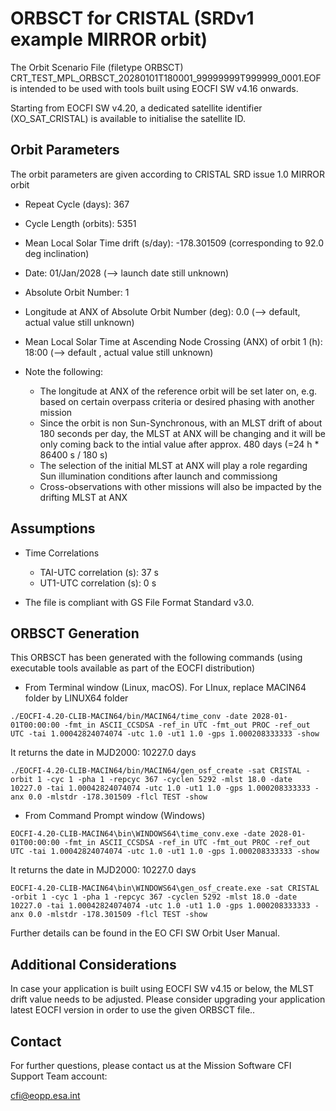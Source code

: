 # ORBSCT for CRISTAL (SRDv1 example MIRROR orbit)
The Orbit Scenario File (filetype ORBSCT)
CRT_TEST_MPL_ORBSCT_20280101T180001_99999999T999999_0001.EOF
is intended to be used with tools built using EOCFI SW v4.16 onwards.


Starting from EOCFI SW v4.20, a dedicated satellite identifier (XO_SAT_CRISTAL) is available to initialise the satellite ID.

## Orbit Parameters
The orbit parameters are given according to CRISTAL SRD issue 1.0 MIRROR orbit
- Repeat Cycle (days): 367

- Cycle Length (orbits): 5351

- Mean Local Solar Time drift (s/day): -178.301509 (corresponding to 92.0 deg inclination)

- Date: 01/Jan/2028 (--> launch date still unknown)

- Absolute Orbit Number: 1

- Longitude at ANX of Absolute Orbit Number (deg): 0.0 (--> default, actual value still unknown)

- Mean Local Solar Time at Ascending Node Crossing (ANX) of orbit 1 (h): 18:00 (--> default , actual value still unknown)

- Note the following:
    - The longitude at ANX of the reference orbit will be set later on, e.g. based on certain overpass criteria or desired phasing with another mission
    - Since the orbit is non Sun-Synchronous, with an MLST drift of about 180 seconds per day, the MLST at ANX will be changing and it will be only coming back to the intial value after approx. 480 days (=24 h * 86400 s / 180 s)
    - The selection of the initial MLST at ANX will play a role regarding Sun illumination conditions after launch and commissiong
    - Cross-observations with other missions will also be impacted by the drifting MLST at ANX

## Assumptions
- Time Correlations
    - TAI-UTC correlation (s): 37 s
    - UT1-UTC correlation (s): 0 s

- The file is compliant with GS File Format Standard v3.0.

## ORBSCT Generation
This ORBSCT has been generated with the following commands (using executable tools available as part of the EOCFI distribution)

- From Terminal window (Linux, macOS). For LInux, replace MACIN64 folder by LINUX64 folder
```$bash
./EOCFI-4.20-CLIB-MACIN64/bin/MACIN64/time_conv -date 2028-01-01T00:00:00 -fmt_in ASCII_CCSDSA -ref_in UTC -fmt_out PROC -ref_out UTC -tai 1.00042824074074 -utc 1.0 -ut1 1.0 -gps 1.000208333333 -show
```
It returns the date in MJD2000: 10227.0 days
```$bash
./EOCFI-4.20-CLIB-MACIN64/bin/MACIN64/gen_osf_create -sat CRISTAL -orbit 1 -cyc 1 -pha 1 -repcyc 367 -cyclen 5292 -mlst 18.0 -date 10227.0 -tai 1.00042824074074 -utc 1.0 -ut1 1.0 -gps 1.000208333333 -anx 0.0 -mlstdr -178.301509 -flcl TEST -show
```
- From Command Prompt  window (Windows)
```$bash
EOCFI-4.20-CLIB-MACIN64\bin\WINDOWS64\time_conv.exe -date 2028-01-01T00:00:00 -fmt_in ASCII_CCSDSA -ref_in UTC -fmt_out PROC -ref_out UTC -tai 1.00042824074074 -utc 1.0 -ut1 1.0 -gps 1.000208333333 -show
```
It returns the date in MJD2000: 10227.0 days
```$bash
EOCFI-4.20-CLIB-MACIN64\bin\WINDOWS64\gen_osf_create.exe -sat CRISTAL -orbit 1 -cyc 1 -pha 1 -repcyc 367 -cyclen 5292 -mlst 18.0 -date 10227.0 -tai 1.00042824074074 -utc 1.0 -ut1 1.0 -gps 1.000208333333 -anx 0.0 -mlstdr -178.301509 -flcl TEST -show
```
Further details can be found in the EO CFI SW Orbit User Manual.

## Additional Considerations
In case your application is built using EOCFI SW v4.15 or below, the MLST drift value needs to be adjusted.
Please consider upgrading your application latest EOCFI version in order to use the given ORBSCT file..

## Contact
For further questions, please contact us at the Mission Software CFI Support Team account:

cfi@eopp.esa.int
